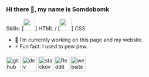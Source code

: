 ### Hi there 👋, my name is Somdobomk

Skills: [<img height="32" width="32" src="https://cdn.jsdelivr.net/npm/simple-icons@v3/icons/html5.svg" />] HTML / [<img height="32" width="32" src="https://cdn.jsdelivr.net/npm/simple-icons@v3/icons/css3.svg" />] CSS

- 🔭 I’m currently working on this page and my website. 
- ⚡ Fun fact: I used to pew pew. 

[<img src='https://cdn.jsdelivr.net/npm/simple-icons@3.0.1/icons/github.svg' alt='github' height='40'>](https://github.com/Somdobomk)  [<img src='https://cdn.jsdelivr.net/npm/simple-icons@3.0.1/icons/dev-dot-to.svg' alt='dev' height='40'>](https://dev.to/somdobomk)  [<img src='https://cdn.jsdelivr.net/npm/simple-icons@3.0.1/icons/stackoverflow.svg' alt='stackoverflow' height='40'>](https://stackoverflow.com/users/14629675/somdobomk)  [<img src='https://cdn.jsdelivr.net/npm/simple-icons@3.0.1/icons/reddit.svg' alt='Reddit' height='40'>](https://www.reddit.com/user/somdobomk)  [<img src='https://cdn.jsdelivr.net/npm/simple-icons@3.0.1/icons/icloud.svg' alt='website' height='40'>](https://somdobomk.github.io)  
